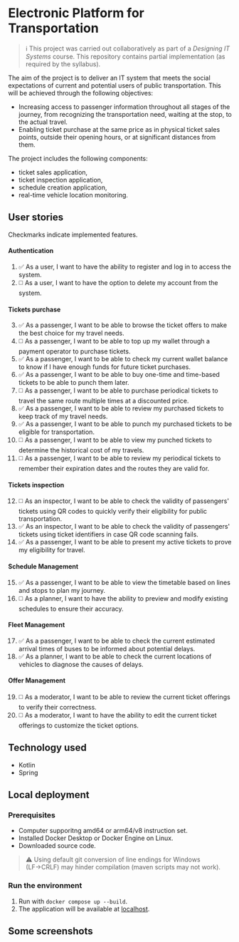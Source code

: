 # Electronic Platform for Transportation
> ℹ️ This project was carried out collaboratively as part of a _Designing IT Systems_ course. This repository contains partial implementation (as required by the syllabus).

The aim of the project is to deliver an IT system that meets the social expectations of current and potential users of public transportation. This will be achieved through the following objectives:
- Increasing access to passenger information throughout all stages of the journey, from recognizing the transportation need, waiting at the stop, to the actual travel.
- Enabling ticket purchase at the same price as in physical ticket sales points, outside their opening hours, or at significant distances from them.

The project includes the following components:
- ticket sales application,
- ticket inspection application,
- schedule creation application,
- real-time vehicle location monitoring.

## User stories
Checkmarks indicate implemented features.
#### Authentication
1. ✅ As a user, I want to have the ability to register and log in to access the system.
2. ◻️ As a user, I want to have the option to delete my account from the system.
#### Tickets purchase
3. ✅ As a passenger, I want to be able to browse the ticket offers to make the best choice for my travel needs.
4. ◻️ As a passenger, I want to be able to top up my wallet through a payment operator to purchase tickets.
5. ✅ As a passenger, I want to be able to check my current wallet balance to know if I have enough funds for future ticket purchases.
6. ✅ As a passenger, I want to be able to buy one-time and time-based tickets to be able to punch them later.
7. ◻️ As a passenger, I want to be able to purchase periodical tickets to travel the same route multiple times at a discounted price.
8. ✅ As a passenger, I want to be able to review my purchased tickets to keep track of my travel needs.
9. ✅ As a passenger, I want to be able to punch my purchased tickets to be eligible for transportation.
10. ◻️ As a passenger, I want to be able to view my punched tickets to determine the historical cost of my travels.
11. ◻️ As a passenger, I want to be able to review my periodical tickets to remember their expiration dates and the routes they are valid for.

#### Tickets inspection
12. ◻️ As an inspector, I want to be able to check the validity of passengers' tickets using QR codes to quickly verify their eligibility for public transportation.
13. ✅ As an inspector, I want to be able to check the validity of passengers' tickets using ticket identifiers in case QR code scanning fails.
14. ✅ As a passenger, I want to be able to present my active tickets to prove my eligibility for travel.

#### Schedule Management
15. ✅ As a passenger, I want to be able to view the timetable based on lines and stops to plan my journey.
16. ◻️ As a planner, I want to have the ability to preview and modify existing schedules to ensure their accuracy.

#### Fleet Management
17. ✅ As a passenger, I want to be able to check the current estimated arrival times of buses to be informed about potential delays.
18. ✅ As a planner, I want to be able to check the current locations of vehicles to diagnose the causes of delays.

#### Offer Management
19. ◻️ As a moderator, I want to be able to review the current ticket offerings to verify their correctness.
20. ◻️ As a moderator, I want to have the ability to edit the current ticket offerings to customize the ticket options.

## Technology used
- Kotlin
- Spring

## Local deployment
### Prerequisites
- Computer supporitng amd64 or arm64/v8 instruction set.
- Installed Docker Desktop or Docker Engine on Linux.
- Downloaded source code.<br>
> ⚠️ Using default git conversion of line endings for Windows (LF→CRLF) may hinder compilation (maven scripts may not work).

### Run the environment
1. Run with `docker compose up --build`.
2. The application will be available at [localhost](http://localhost).

## Some screenshots


